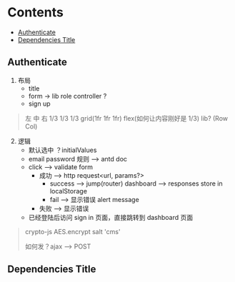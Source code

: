 # Contents

- [Authenticate](#authenticate)
- [Dependencies Title](#dependencies-title)

## Authenticate

1. 布局
   - title
   - form -> lib role controller ?
   - sign up

> 左 中 右 1/3 1/3 1/3 grid(1fr 1fr 1fr) flex(如何让内容刚好是 1/3) lib? (Row Col)

2. 逻辑
   - 默认选中 ？initialValues
   - email password 规则 --> antd doc
   - click --> validate form
     - 成功 --> http request<url, params?>
       - success --> jump(router) dashboard --> responses store in localStorage
       - fail --> 显示错误 alert message
     - 失败 --> 显示错误
   - 已经登陆后访问 sign in 页面，直接跳转到 dashboard 页面

> crypto-js AES.encrypt salt 'cms'
>
> 如何发？ajax --> POST

## Dependencies Title
